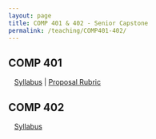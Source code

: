 ```yaml
---
layout: page
title: COMP 401 & 402 - Senior Capstone
permalink: /teaching/COMP401-402/
---
```


## COMP 401

&nbsp;&nbsp;&nbsp;[Syllabus](/teaching/COMP401-402/comp401-syllabus.pdf)  | [Proposal Rubric](/teaching/COMP401-402/comp401-proposal.pdf)  

## COMP 402

&nbsp;&nbsp;&nbsp;[Syllabus](/teaching/COMP401-402/comp402-syllabus.pdf)  

